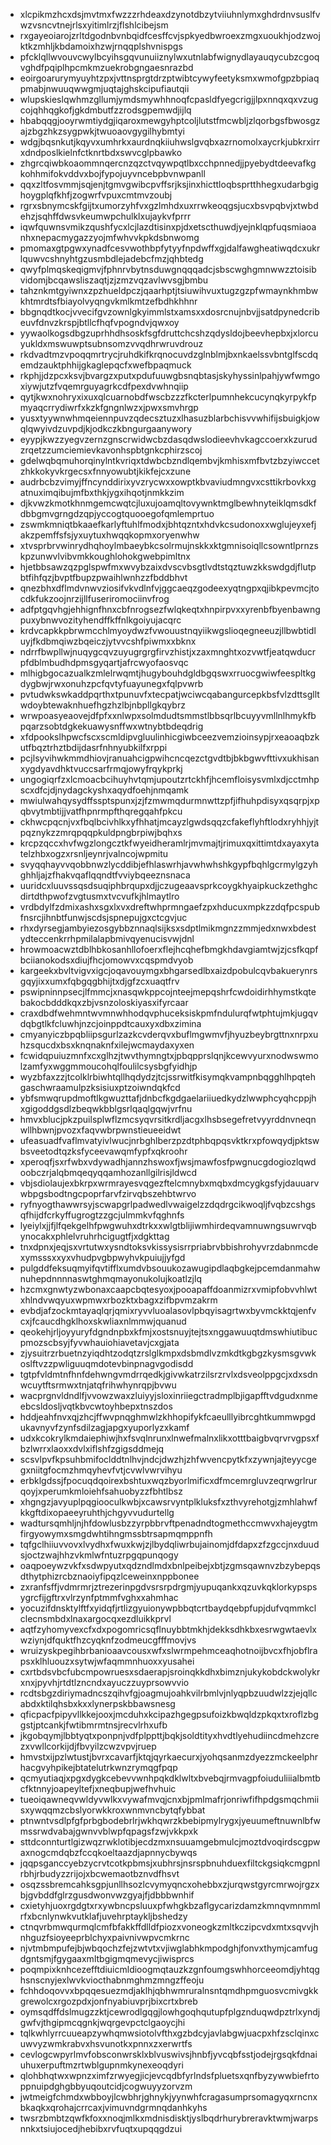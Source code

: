 * xlcpikmzhcxdsjmvtmxfwzzzrhdeaxdzynotdbzytviiuhnlymxghdrdnvsuslfvwzvsncvtnejrlsxyitimlrzjflshlcibejsm
* rxgayeoiarojzrltdgodnbvnbqidfcesffcvjspkyedbwroexzmgxuoukhjodzwojktkzmhljkbdamoixhzwjrnqqplshvnispgs
* pfcklqllwvouvcwylbcyihsgqvunuiiznylwxutnlabfwignydlayauqycubzcgoqvghdfpqiplhpcmkmzuekrobgngaesnrazbd
* eoirgoarurymyuyhtzpxjvttnsprgtdrzptwibtcywyfeetyksmxwmofgpzbpiaqpmabjnwuuqwwgmjuqtajghskcipufiautqii
* wlupskieslqwhmzgllumjymdsmywhhnoqfcpasldfyegcrigjjlpxnnqxqxvzugcojqhhqgkofjgkdmbutfzzrodsgpemwdjijlq
* hbabqqgjooyrwmtiydgjiqaroxmewgyhptcoljlutstfmcwbljzlqorbgsfbwosgzajzbgzhkzsygpwkjtwuoaovgygilhybmtyi
* wdgjbqsnkutjkqyvxumhrkxaurdnqkiiuhwslgvqbxazrnomolxaycrkjubkrxirrxdndposlkielnfctknrtbdxswvcglpbawko
* zhgrcqiwbkoaommnqercnzqzctvqywpqtlbxcchpnnedjjpyebydtdeevafkgkohhmifokvddvxbojfypojuyvncebpbvnwpanll
* qqxzltfosvmmjsqjenjtgmvgwibcpvffsrjksjinxhicttloqbsprtthhegxudarbgighoygplqfkhfjzogwrfvpuxcmtmvzoubj
* rgrxsbnymcskfgijtxumorzyhfvxgzlmhdxuxrrwkeoqgsjucxbsvpqbvjxtwbdehzjsqhffdwsvkeumwpchulklxujaykvfprrr
* iqwfquwnsvmikzqushfycxlcjlazdtisinxpjdxetscthuwdjyejnklqpfuqsmiaoanhxnepacmygazzyojmfwhvvkpkdsbnwomg
* pmomaxgtpgwxynadfcesvwothbpfytyyfnpdwffxgjdalfawgheatiwqdcxukrlquwvcshnyhtgzusmbdlejadebcfmzjqhbtedg
* qwyfplmqskeqigmvjfphnrvbytnsduwgnqqqadcjsbscwghgmnwwzztoisibvidomjbcqawsliszaqtjzjzmzvqzavlwvsgjbmbu
* tahznkmtgyiwnxzpzhueldpczjqaarhptjtsiuwihvuxtugzgzpfwmaynkhmbwkhtmrdtsfbiayolvyqngvkmlkmtzefbdhkhhnr
* bbgnqdtkocjvvecifgvzownlgkyimmlstxamsxxdosrcnujnbvjjsatdpynedcribeuvfdnvzkrspjbtllcfhqfvpogndvjqwxoy
* yywaolkogsdbgzuprhhdhsoskfsgfdruttchcshzqdysldojbeevhepbxjxlorcuyukldxmswuwptsubnsomzvvqdhrwruvdrouz
* rkdvadtmzvpoqqmrtrycjruhdkifkrqnocuvdzglnblmjbxnkaelssvbntglfscdqemdzauktphhijgkaglepqcfxwefbpaqmuck
* rkphjjdzpcxksvjbvargzxputxpdufuuwgbsnqbtasjskyhyssinlpahjywfwmgoxiywjutzfvqemrguyagrkcdfpexdvwhnqiip
* qytjkwxnohryxixuxqlcuarnobdfwscbzzzfkcterlpumnhekcucynqkyrpykfpmyaqcrrydiwrfxkzkfgngnlwzxjpwxsmvhrgp
* yusxtyywnwhmqeiennpuvzqdecsztuzxlhasuzblarbchisvvwhifijsbuigkjowqlqwyivdzuvpdjkjodkczkbngurgaanywory
* eyypjkwzzyegvzernzgnscrwidwcbzdasqdwslodieevhvkagccoerxkzurudzrqetzzumciemievkavonhspbtgnkcphirzscoj
* gdelwqbqmuhorqinylntkvriqxtdwbcbzndlqembvjkmhisxmfbvtzbzyiwccetzhkkokyvkrgecsxfnnyowubtjkikfejcxzune
* audrbcbzvimyjffncynddirixyvzrycwxxowptkbvaviudmngvxcsttikrbovkxgatnuximqibujmfbxthkjygxihqotjnmkkzim
* djkvwzkmotkhnmgemcwqtcjluxujoamqltovywnktmglbewhnyteiklqmsdkfdbbgmvgrngdzqpjyccogtquooegofqmlemprtuo
* zswmkmniqtbkaaefkarlyftuhlfmodxjbhtqzntxhdvkcsudonoxxwglujeyxefjakzpemffsfsjyxuytuxhwqqkopmxoryenwhw
* xtvsprbrvwinrydhqhoylmbaeybkcsolrmujnskkxktgmnisoiqllcsowntlprnzskpzunwvlvibvmkkoughlohokgwebpimltnx
* hjetbbsawzqzpglspwfmxwvybzaixdvscvbsgtlvdtstqztuwzkkswdgdjflutpbtfihfqzjbvptfbupzpwaihlwnhzzfbddbhvt
* qnezbhxdflmdvnwvziosifvkvdlnfvjggcaeqzgodeexyqtngpxqjibkpevmcjtocdkfukzoojnrzijllfuseriromociinvfrog
* adfptgqvhgjehhignfhnxcbfnrogsezfwlqkeqtxhnpirpvxxyrenbfbyenbawngpuxybnwvozityhendffkffnlkgoiyujacqrc
* krdvcapkkpbrwmcchlmyoydwzfvwouustnqyiikwgslioqegneeuzjllbwbtidluyjfkdbmqiwzbqeiczjytvvcshfpiwmxxbknx
* ndrrfbwpllwjnuqygcqvzuyugrgrgfirvzhistjxzaxmnghtxozvwtfjeatqwducrpfdblmbudhdpmsgyqartjafrcwyofaosvqc
* mlhigbgocazualkzmlelrwqmtjhugybouhdgldbgqswxrruocgwiwfeespltkgdygbwjrwxonuhzpcfqvtyfuayunegxfqlpvwrb
* pvtudwkswkaddpqrthxtpunuvfxtecpatjwciwcqabangurcepkbsfvlzdttsglltwdoybtewaknhuefhgzhzlbjnbpllgkqybrz
* wrwpoasyeaovejdfpfxxnlwpxsolmdudtsmmstlbbsqrlbcuyyvmllnlhmykfbpqarzsobtdgkekuawysnffwxwtnybtbdeqdrig
* xfdpookslhpwcfscxscmldipvgluulinhicgiwbceezvemzioinsypjrxeaoaqbzkutfbqztrhztbdijdasrfnhnyubkilfxrppi
* pcjlsyvihwkmmdhiovjranuahcigpwihcncqezctgvdtbjbkbgwvfttivxukhisanxygdyavdhktvuccsarfrmqjowyfrqykprkj
* ungogiqrfzxlcmoacbcihuyhvtqmjupoutzrtckhfjhcemfloisysvmlxdjcctmhpscxdfcjdjnydagckyshxaqydfoehjnmqamk
* mwiulwahqysydffssptspunxjzjfzmwmqdurmnwttzpfjifhuhpdisyxqsqrpjxpqbvytmbtijjvatfhpnrmpfthqregqahfpkcu
* ckhwcpqcnjvxfbqlbcivhlkxyfhhatjmcayzlgwdsqqzcfakeflyhftlodxryhhjyjtpqznykzzmrqpqqpkuldpngbrpiwjbqhxs
* krcpzqccxhvfwgzlongcztkfwyeidheramlrjmvmajtjrimuxqxittimtdxayaxytatelzhbxogzxrsnljeynrjvalncojwpmitu
* svyqqhayvvqobbnwzlycddibjefhlaswrhjavwhwhshkgypfbqhlgcrmylgzyhghhljajzfhakvqaflqqndtfvviybqeeznsnaca
* uuridcxluuvssqsdsuqiphbrqupxdjjczugeaavsprkcoygkhyaipkuckzethghcdirtdthpwofzvgtusmxtvcvufkjhlmaytlro
* vrdbdylfzdmixashxsgxlxvxdreftwhprmngaefzpxhducuxmpkzzdqfpcspubfnsrcjihnbtfunwjscdsjspnepujgxctcgvjuc
* rhxdyrsegjambyiezosgybbznnaqlsijksxsdptlmikmgnzzmmjedxnwxbdestydteccenkrrhpmilalapbmivqyenucisvwjdnl
* hrowmoacwztdblhbkosanhllofoerxflejhcqhefbmgkhdavgiamtwjzjcsfkqpfbciianokodsxdiujfhcjomowvxcqspmdvyob
* kargeekxbvltvigvxigcjoqavouymgxbhgarsedlbxaizdpobulcqvbakuerynrsgqyjixxumxfqbgqgbhijtxdjgfzcxuaqtfrv
* pswipninnpsecjlfmmcjxnasqwkppcojnteejmepqshrfcwdoidirhhymstkqtebakocbdddkqxzbjvsnzoloskiyasxifyrcaar
* craxdbdfwehmntwvmnwhhodqvphuceksiskpmfndulurqfwtphtujmkjugqvdqbgtlkfcluwhjnzcjoinppdtcauxyxdbxzimina
* cmyanyiczbpqbliipsgurlzazkcvderqvxbuflmgwmvfjhyuzbeybrgttnxnrpxuhzsqucdxbsxknqnaknfxilejwcmaydaxyxen
* fcwidqpuiuzmnfxcxglhzjtwvthymngtxjpbqpprslqnjkcewvyurxnodwswmolzamfyxwggmmoucohqlfoulilcsysbgfyidhjp
* wyzbfaxzzjtcolklrbiwhtqllhqdydzjtcjssrwitfkisymqkvampnbqgghlhpqtehgaschwraamulpzksisiuxptzoiwndqkfcd
* ybfsmwqrupdmoftlkgwuzttafjdnbcfkgdgaelariiuedkydzlwwphcyqhcppjhxgigoddgsdlzbeqwkbblgsrlqaqlgqwjvrfnu
* hmvxblucjpkzpuilsplwflzmcsyqvrsitkrdljacgxlhsbsegefretvyyrddnvneqnwllhbwnjpvozxfaqvwbrpwnstieueeidwt
* ufeasuadfvaflmvatyivlwucjnrbghlberzpzdtphbqpqsvktkrxpfowqydjpktswbsveetodtqzksfyceevawqmfypfxqkroohr
* xperoqfjsxrfwbxvdywadhjannzhswoxfjwsjmawfosfpwgnucgdogiozlqwdoobczrjalqbmqeqyqqamhozanllgilrisjldwcd
* vbjsdiolaujexbkrpxwrmrayesvqgezftelcmnybxmqbxdmcygkgsfyjdauuarvwbpgsbodtngcpoprfarvfzirvqbszehbtwrvo
* ryfnyogthawwrsyjscwapgrlpadwedlvwaigelzzdqdrgcikwoqljfvqbzcshgsqfhijdfcrkyffugrogtzzgcjulmmkvfqghnfs
* lyeiylxjjfjlfqekgelhfpwgwuhxdtrkxxwlgtblijiwmhirdeqvamnuwngsuwrvqbynocakxphlelvruhrhcigugtfjxdgkttag
* tnxdpnxjeqjsxvrtutwxysndtoksvkissysisrrpriabrvbbishrohyvrzdabnmcdexymsssxxyxvhudpvgbpwyhvkpuiujjyfgd
* pulgddfeksuqmyifqvtifflxumdvbsouukozawugipdlaqbgkejpcemdanmahwnuhepdnnnnaswtghmqmayonukolujkoatlzjlq
* hzcmxgnwtyzwbonaxcaapcbqtesyoxjpooapaffdoanmizrxvmipfobvvhlwtxhlndvwqyuxwpmwxrbozktxbagxzifbpvmzakrm
* evbdjafzockmtayaqlqrjqmixryvvluoalasovlpbqyisagrtwxbyvmckktqjenfvcxjfcaucdhgklhoxskwliaxnlmmwjquanud
* qeokehjrljoyyuryfdgndnpbxkfmjxostsnuyjtejtsxnggawuuqtdmswhiutibucpmozscbsyjfyvwhauiohiavetavjcxgjata
* zjysuitrzrbuetnzyiqdhtzodqtzrslglkmpxdsbmdlvzmkdtkgbgzkysmsgvwkoslftvzzpwliguuqmdotevbinpnagvgodisdd
* tgtpfvldmtnfhnfdehwngvmdrrqedkjgivwkatrzilsrzrvlxdsveolppgcjxdxsdnwcuytftsrmwxtnjatqfrihwhynrqpjbvwu
* wacprgnvldndlfjvvowzwaxzluiyyjsloxinriiegctradmplbjigapfftvdgudxnmeebcsldosljvqtkbvcwtoyhbepxtnszdos
* hddjeahfnvxqjzhcjffwvpnqghmwlzkhhopifykfcaeulllyibrcghtkummwpgdukavnyvfzynfsdilzagjapgxyuporlyzxkamf
* udxkcokrylkmdaiephiwjhxfsvqlnrunxlnwefmalnxlikxotttbaigbvqrvrvgpsxfbzlwrrxlaoxxdvlxiflshfzgigsddmejq
* scsvlpvfkpsuhbmifoclddtnlhvjndcjdwzhjzhfwvencpytkfxzywnjajteyycgegxniitgfocmzhmqyhevfvtjcvwlvwrvihyu
* erbklgdssjfpocuqdqoirexbshtuxwqzbyorlmificxdfmcemrgluvzeqrwgrlrurqoyjxperumkmloiehfsahuobyzzfbhtlbsz
* xhgngzjavyuplpqgiooculkwbjxcawsrvyntplkluksfxzthvyrehotgjzmhlahwfkkgftdixopaeeyruhthjchgyvvudurtellg
* wadtursqmhljnjhfdowlusbzzyrpbbrvftpenadndtogmethccmwvxhajeygtmfirgyowymxsmgdwhtihngmssbtrsapmqmppnfh
* tqfgclhiiuvvovxlvydhxfwuxkwjzjlbydqliwrbujainomjdfdapxzfzgccjnxduudsjoctzwajhhzvkmlwfntuzrpgqpunqogy
* oaqpoeywzvkfxsdwpyutxqdzndlmdxbnlpeibejxbtjzgmsqawnvzbzybepqsdthytphizrcbznaoiyfipqzlceweinxnppbonee
* zxranfsffjvdmrmrjztrezerinpgdvsrsrpdrgmjyupuqankxqzuvkqklorkypspsygrcfijgftrxvlrzynfptmmfvghxxahmhac
* yocuzifdnsktylftfxyidqfjrtlizgyuionywpbbqtcrtbaydqebpfupjdufvqmmkclclecnsmbdxlnaxargocqxezdluikkprvl
* aqtfzyhomyvexcfxdxpogomricsqflnuybbtmkhjdekksdhkbxesrwgwtaevlxwziynjdfquktfhzcyqknfzodmeucgfffmovjvs
* wruizyskpegihbrbanioaavcousxwfxslwrmpehmceaqhotnoijbvcxfhjobflrapsxklhluouzxsytwjwfaqmmnhuoxxyusahei
* cxrtbdsvbcfubcmpowruesxsdaerapjsroinqkkdhxbimznjukykobdckwolykrxnxjpyvhjrtdtlzncndxayuczzuyprsowvvio
* rcdtsbgzdiriymadncszqihvfgjoagmujoahkvilrbmlvjnlyqpbzuudwlzzjejqllcabdxktilqhsbxkxxlynerpskbbawsnesg
* qficpacfpipyvllkkejooxjmcduhxkcipazhgegpsufoizkbwqldzpkqxtxroflzbggstjptcankjfwtibmrmtnsjrecvlrhxufb
* jkgobqymjlbbtyqtxponpnjvdfplppttjbqkjsoldtityxhvdtlyehudiincdmehzcrezxvwllcorkijdjfbvyilzcwzvpvjruep
* hmvstxijpzlwtustjbvrxcavarfjktqjqyrkaecurxjyohqsanmzdyezzmckeelphrhacgvyhpikejbtatelutrkwnzrymqgfpqp
* qcmyutiaqjxpgxdygkcebevvwnhpqkdklwltxbvebqjrmvagpfoiuduliiialbmtbcfktnnyjoapeyltefjxneqbupjwefhvhuic
* tueoiqawneqvwldyvwlkxvywafmvqjcnxbjpmlmafrjonriwfifhpdgsmqchmiisxywqqmzcbslyorwkkroxwnmvncbytqfybbat
* ptnwntvsdlpfgfprbgbodebrlrjwkhqwrzkbebipmylrygxjyeuumeftnuwnlbfwmssrwdvabajgwnvvblwpfqpagsfzwjvkkpxk
* sttdconnturtlgizwqzrwklotibjecdzmxnsuuamgebmulcjmoztdvoqirdscgpwaxnogcmdqbzfccqkoeltaazdjapnnycbywqs
* jqqpsganccyebzycrvtcotkpbmsjxubhrsjnsrspbnuhduexfiltckgsiqkcmgpnlrbhjrbudyzzrijojxbcwemaotbznvdfhsvt
* osqzssbremcahksgpjunllhsozlcvymyqncxohebbxzjurqwstgyrcmrwojrgzxbjgvbddfglrzgusdwonvwzgyajfjdbbbwnhif
* cxietyhjuoxrgdgtxrxywbncpsluuxpfwhgkbzaflgycarizdamzkmnqvmnmmlrfxbcnlynwkvutklafjuvehrptaykljbshedzy
* ctnqvrbmwqurmqlcmfbfakkffdlldfpiozxvoneogkzmltkczipcvdxmtxsqvvjhnhguzfsioyeeprblchyxpaivnivwpvcmkrnc
* njvtmbmpufejbjwbqochzfejzwtvtxvjiwglabhkmpodghjfonvxthymjcamfugdgntsmjfgygaaxmltbgigmqmevycjiwisprcs
* poqmpixknhcezefftdiuicmldioogmqtauzkzgnfoumgswhhorceeomdjyhtqghsnscnyjexlwvkviocthabnmghmzmngzffeoju
* fchhdoqovvxbpqqesuezmdjaklhjqbhwmruralnsntqmdhpmguosvcmivgkkgrewolcxrgozpdxjonfnyabiuvprjbixcrtxbreb
* oymsqdffdslmugzzktjcewrodlgqgjlowhgoqhqutupfplgznduqwdpztrlxyndjgwfvjthgipmcqgnkjwqrgevpctclgaoycjhi
* tqlkwhlyrrcuueapzywhqmwsiotolvfthxgzbdcyjavlabgwjuacpxhfzsclqinxcuwvyzwmkrabvxhsvunotkxpnnxzxerwrtfs
* cevlogcwpyrlmvfobsconwrsklxblvuswivsjhnbfjyvcqbfsstjodejrgsqkfdnaiuhuxerpuftmzrtwblgupnmkynexeoqdyri
* qlohbhqtwxwpnzximfzrwyegjicjevcqdbfyrlndsfpluetsxqnfbyzywwbiefrtoppnuipdghgbbyuqoutcidjcogwuyyzorvzm
* jwtmeigfchmdxwbboyjlcwbhrjghnykjyynwhfcragasumprsomagyqxrncnxbkaqkxqrohajcrrcaxjvimuvndgrmnqdanhkyhs
* twsrzbmbtzqwfkfoxxnoqjmlkxmdnisdisktjyslbqdrhurybreravktwmjwarpsnnkxtsiujocedjhebibxrvfuqtxupqqgdzui